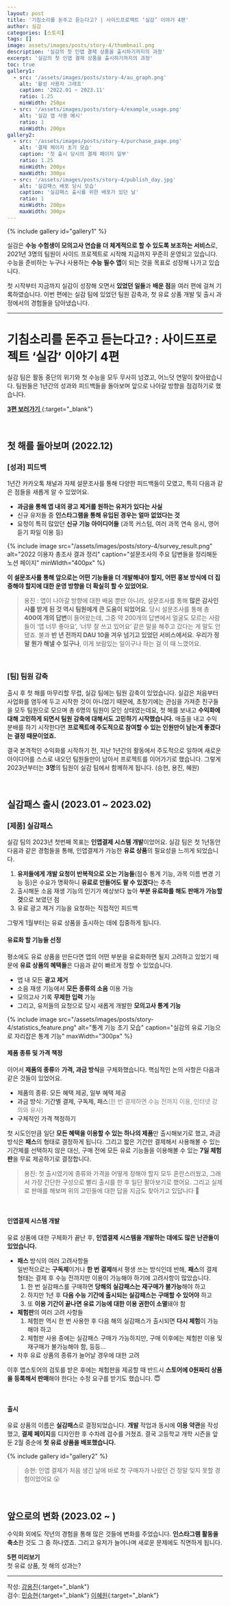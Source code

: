 ```yaml
---
layout: post
title: '기침소리를 돈주고 듣는다고? | 사이드프로젝트 ‘실감’ 이야기 4편'
author: 실감
categories: [스토리]
tags: []
image: assets/images/posts/story-4/thumbnail.png
description: '실감의 첫 인앱 결제 상품을 출시하기까지의 과정'
excerpt: '실감의 첫 인앱 결제 상품을 출시하기까지의 과정'
toc: true
gallery1:
  - src: '/assets/images/posts/story-4/au_graph.png'
    alt: '활성 사용자 그래프'
    caption: '2022.01 ~ 2023.11'
    ratio: 1.25
    minWidth: 250px
  - src: '/assets/images/posts/story-4/example_usage.png'
    alt: '실감 앱 사용 예시'
    ratio: 1
    minWidth: 200px
gallery2:
  - src: '/assets/images/posts/story-4/purchase_page.png'
    alt: '결제 페이지 초기 모습'
    caption: '첫 출시 당시의 결제 페이지 일부'
    ratio: 1.25
    minWidth: 200px
    maxWidth: 300px
  - src: '/assets/images/posts/story-4/publish_day.jpg'
    alt: '실감패스 배포 당시 모습'
    caption: '실감패스 출시를 위한 배포가 있던 날'
    ratio: 1
    minWidth: 200px
    maxWidth: 300px
---
```


{% include gallery id="gallery1" %}

실감은 **수능 수험생이 모의고사 연습을 더 체계적으로 할 수 있도록 보조하는 서비스**로, 2021년 3명의 팀원이 사이드 프로젝트로 시작해 지금까지 꾸준히 운영되고 있습니다. 수능을 준비하는 누구나 사용하는 **수능 필수 앱**이 되는 것을 목표로 성장해 나가고 있습니다.

첫 시작부터 지금까지 실감이 성장해 오면서 **있었던 일들**과 **배운 점**을 여러 편에 걸쳐 기록하였습니다. 이번 편에는 실감 팀에 있었던 팀원 감축과, 첫 유료 상품 개발 및 출시 과정에서의 경험들을 담아냈습니다.

---

# 기침소리를 돈주고 듣는다고? : 사이드프로젝트 ‘실감’ 이야기 4편

실감 팀은 활동 중단의 위기와 첫 수능을 모두 무사히 넘겼고, 어느덧 연말이 찾아왔습니다. 팀원들은 1년간의 성과와 피드백들을 돌아보며 앞으로 나아갈 방향을 점검하기로 했습니다.

[**3편 보러가기** ](https://blog.silgam.app/story-3){:target="\_blank"}

<br>

## 첫 해를 돌아보며 (2022.12)

### [성과] 피드백

1년간 카카오톡 채널과 자체 설문조사를 통해 다양한 피드백들이 모였고, 특히 다음과 같은 점들을 새롭게 알 수 있었어요.

- **과금을 통해 앱 내의 광고 제거를 원하는 유저가 있다는 사실**
- 신규 유저들 중 **인스타그램을 통해 유입된 경우는 얼마 없었다는 것**
- 요청이 특히 많았던 **신규 기능 아이디어들** (과목 커스텀, 여러 과목 연속 응시, 영어듣기 파일 이용 등)

{% include image src="/assets/images/posts/story-4/survey_result.png" alt="2022 이용자 총조사 결과 정리" caption="설문조사의 주요 답변들을 정리해둔 노션 페이지" minWIdth="400px" %}

**이 설문조사를 통해 앞으로는 어떤 기능들을 더 개발해내야 할지, 어떤 홍보 방식에 더 집중해야 할지에 대한 운영 방향을 더 확실히 할 수 있었어요.**

> 용진 : 앱이 나아갈 방향에 대한 배움 뿐만 아니라, 설문조사를 통해 **많은 감사인사를 받게 된 것 역시 팀원에게 큰 도움이 되었어요**. 당시 설문조사를 통해 총 **400여 개의 답변**이 들어왔는데, 그중 약 200개의 답변에서 얼굴도 모르는 사람들이 ‘앱 너무 좋아요’, ‘너무 잘 쓰고 있어요’ 같은 말을 해주고 갔다는 게 말도 안됐죠. 불과 **반 년 전까지 DAU 10을 겨우 넘기고 있었던 서비스에서요**. **우리가 정말 뭔가 해낼 수 있구나**, 이게 보람있는 일이구나 하는 걸 이 때 느꼈어요.

<br>

### [팀] 팀원 감축

출시 후 첫 해를 마무리할 무렵, 실감 팀에는 팀원 감축이 있었습니다. 실감은 처음부터 사업화를 염두에 두고 시작한 것이 아니었기 때문에, 초창기에는 관심을 가져준 친구들을 모두 팀원으로 모으며 총 6명의 팀원이 모인 상태였는데요, 첫 해를 보내고 **수익화에 대해 고민하게 되면서 팀원 감축에 대해서도 고민하기 시작했습니다.** 매출을 내고 수익 분배를 하기 시작한다면 **프로젝트에 주도적으로 참여할 수 있는 인원만이 남는게 좋겠다는 결정 때문이었죠.**

결국 본격적인 수익화를 시작하기 전, 지난 1년간의 활동에서 주도적으로 일하며 새로운 아이디어를 스스로 내오던 팀원들만이 남아서 프로젝트를 이어가기로 했습니다. 그렇게 2023년부터는 **3명**의 팀원이 실감 팀에서 함께하게 됩니다. (승현, 용진, 혜원)

<br>

## 실감패스 출시 (2023.01 ~ 2023.02)

### [제품] 실감패스

실감 팀의 2023년 첫번째 목표는 **인앱결제 시스템 개발**이었어요. 실감 팀은 첫 1년동안 다음과 같은 경험들을 통해, 인앱결제가 가능한 **유료 상품**의 필요성을 느끼게 되었습니다.

1. **유저들에게 개발 요청이 반복적으로 오는 기능들**(점수 통계 기능, 과목 이름 변경 기능 등)은 수요가 명확하니 **유료로 만들어도 팔 수 있겠다**는 추측
2. 출시해둔 소음 재생 기능의 인기가 예상보다 높아 **부분 유료화를 해도 판매가 가능할 것**으로 보였던 점
3. 유료 광고 제거 기능을 요청하는 직접적인 피드백

그렇게 1월부터는 유료 상품을 출시하는 데에 집중하게 됩니다.

#### 유료화 할 기능들 선정

평소에도 유료 상품을 만든다면 앱의 어떤 부분을 유료화하면 될지 고려하고 있었기 때문에 **유료 상품의 혜택들**은 다음과 같이 빠르게 정할 수 있었습니다.

- 앱 내 모든 **광고 제거**
- 소음 재생 기능에서 **모든 종류의 소음** 이용 가능
- 모의고사 기록 **무제한 입력** 가능
- 그리고, 유저들의 요청으로 당시 새롭게 개발한 **모의고사 통계 기능**

{% include image src="/assets/images/posts/story-4/statistics_feature.png" alt="통계 기능 초기 모습" caption="실감의 유료 기능으로 자리잡은 통계 기능" maxWidth="300px" %}

#### 제품 종류 및 가격 책정

이어서 **제품의 종류**와 **가격, 과금 방식**을 구체화했습니다. 핵심적인 논의 사항은 다음과 같은 것들이 있었어요.

- 제품의 종류: 모든 혜택 제공, 일부 혜택 제공
- 과금 방식: 기간별 결제, 구독제, 패스<span style="color:gray">(한 번 결제하면 수능 전까지 이용, 인터넷 강의와 유사)</span>
- 구체적인 가격 책정하기

첫 시도인만큼 일단 **모든 혜택을 이용할 수 있는 하나의 제품**만 출시해보기로 했고, 과금 방식은 **패스**의 형태로 결정하게 됩니다. 그리고 짧은 기간만 결제해서 사용해볼 수 있는 기간제를 선택하지 않은 대신, 구매 전에 모든 유료 기능들을 이용해볼 수 있는 **7일 체험판**을 무료 제공하기로 결정합니다.

> 용진: 첫 출시였기에 종류와 가격을 어떻게 정해야 할지 모두 혼란스러웠고, 그래서 가장 간단한 구성으로 빨리 출시를 한 후 일단 팔아보기로 했어요. 그리고 실제로 판매를 해보며 위의 고민들에 대한 답을 지금도 찾아가고 있답니다 👀

<br>

#### 인앱결제 시스템 개발

유료 상품에 대한 구체화가 끝난 후, **인앱결제 시스템을 개발하는 데에도 많은 난관들이 있었습니다.**

- **패스** 방식의 여러 고려사항들  
  일반적으로는 **구독제**이거나 **한 번 결제**해서 평생 쓰는 방식인데 반해, **패스**의 결제 형태는 결제 후 수능 전까지만 이용이 가능해야 하기에 고려사항이 많았습니다.
  1. 한 번 실감패스를 구매하면 **당해의 실감패스는 재구매가 불가능**해야 하고
  2. 하지만 1년 후 **다음 수능 기간에 출시되는 실감패스는 구매할 수 있어야** 하고
  3. 또 **이용 기간이 끝나면 유료 기능에 대한 이용 권한이 소멸**돼야 함
- **체험판**의 여러 고려 사항들
  1. 체험판 역시 한 번 사용한 후 다음 해의 실감패스가 출시되면 **다시 체험**이 가능해야 하고
  2. 체험판 사용 중에는 실감패스 구매가 가능하지만, 구매 이후에는 체험판 이용 및 재구매가 불가능해야 함, 등등…
- 차후 유료 상품의 종류가 늘어날 경우에 대한 고려

이후 앱스토어의 검토를 받은 후에는 체험판을 제공할 때 반드시 **스토어에 0원짜리 상품을 등록해서 판매**해야 한다는 수정 요구를 받기도 했습니다. 😇

<br>

#### 출시

유료 상품의 이름은 **실감패스**로 결정되었습니다. **개발** 작업과 동시에 **이용 약관**을 작성했고, **결제 페이지**를 디자인한 후 수차례 검수를 거쳤죠. 결국 고등학교 개학 시즌을 앞둔 2월 중순에 **첫 유료 상품을 배포했습니다.**

{% include gallery id="gallery2" %}

> 승현: 인앱 결제가 처음 생긴 날에 바로 첫 구매자가 나왔던 건 정말 잊지 못할 경험이었어요 😮

<br>

## 앞으로의 변화 (2023.02 ~ )

수익화 외에도 작년의 경험을 통해 많은 것들에 변화를 주었습니다. **인스타그램 활동을 축소**한 것도 그 중 하나였죠. 그리고 유저가 늘어나며 새로운 문제에도 직면하게 됩니다.

**5편 미리보기**  
첫 유료 상품, 첫 해의 성과는?

---

작성: [강용진](https://www.instagram.com/self_educator){:target="\_blank"}  
검수: [민승현](https://www.linkedin.com/in/seunghyunmin/){:target="\_blank"} [이혜원](https://www.instagram.com/hyermione_hyeranger/){:target="\_blank"}
